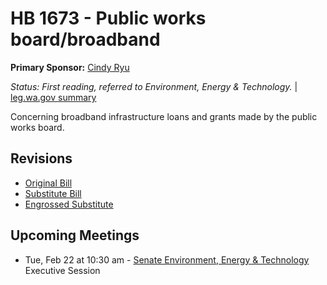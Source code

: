 # HB 1673 - Public works board/broadband
**Primary Sponsor:** [Cindy Ryu](/person/leg/cindy.ryu.md)

*Status: First reading, referred to Environment, Energy & Technology.* | [leg.wa.gov summary](https://app.leg.wa.gov/billsummary?BillNumber=1673&Year=2021)

Concerning broadband infrastructure loans and grants made by the public works board.

## Revisions
* [Original Bill](1/)
* [Substitute Bill](S/)
* [Engrossed Substitute](S.E/)

## Upcoming Meetings
* Tue, Feb 22 at 10:30 am - [Senate Environment, Energy & Technology](/senate/2021-22/ENET/) Executive Session